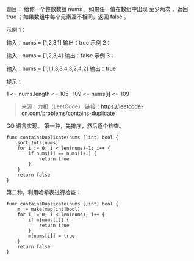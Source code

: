 题目：
给你一个整数数组 nums 。如果任一值在数组中出现 至少两次 ，返回 true ；如果数组中每个元素互不相同，返回 false 。

示例 1：

输入：nums = [1,2,3,1]
输出：true
示例 2：

输入：nums = [1,2,3,4]
输出：false
示例 3：

输入：nums = [1,1,1,3,3,4,3,2,4,2]
输出：true


提示：

1 <= nums.length <= 105
-109 <= nums[i] <= 109

> 来源：力扣（LeetCode）
> 链接：https://leetcode-cn.com/problems/contains-duplicate

GO 语言实现。
第一种，先排序，然后逐个检查。

```golang
func containsDuplicate(nums []int) bool {
	sort.Ints(nums)
	for i := 0; i < len(nums)-1; i++ {
		if nums[i] == nums[i+1] {
			return true
		}
	}
	return false
}
```

第二种，利用哈希表进行检查：

```golang
func containsDuplicate(nums []int) bool {
	m := make(map[int]bool)
	for i := 0; i < len(nums); i++ {
		if m[nums[i]] {
			return true
		}
		m[nums[i]] = true
	}
	return false
}
```

